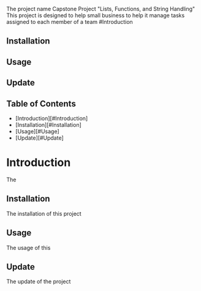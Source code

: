 The project name Capstone Project "Lists, Functions, and String Handling"
This project is designed to help small business to help it manage tasks assigned to each member of a team
#Introduction
## Installation
## Usage
## Update
## Table of Contents
- [Introduction][#Introduction]
- [Installation][#Installation]
- [Usage][#Usage]
- [Update][#Update]

# Introduction
The 
## Installation
The installation of this project
## Usage
The usage of this
## Update
The update of the project

